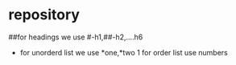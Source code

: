 # repository
##for headings we use #-h1,##-h2,....h6
* for unorderd list we use *one,*two
1 for order list use numbers 
